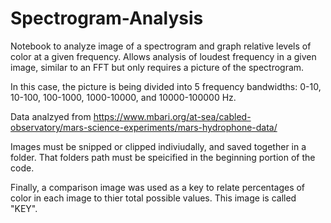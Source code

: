 # Spectrogram-Analysis
Notebook to analyze image of a spectrogram and graph relative levels of color at a given frequency. Allows analysis of loudest frequency in a given image, similar to an FFT but only requires a picture of the spectrogram. 

In this case, the picture is being divided into 5 frequency bandwidths: 0-10, 10-100, 100-1000, 1000-10000, and 10000-100000 Hz.

Data analzyed from https://www.mbari.org/at-sea/cabled-observatory/mars-science-experiments/mars-hydrophone-data/

Images must be snipped or clipped indiviudally, and saved together in a folder. That folders path must be speicified in the beginning portion of the code.

Finally, a comparison image was used as a key to relate percentages of color in each image to thier total possible values. This image is called "KEY".
